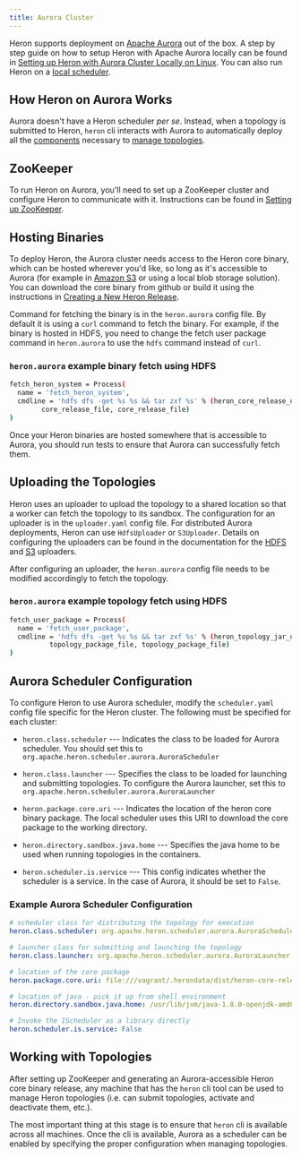 ```yaml
---
title: Aurora Cluster
---
```


Heron supports deployment on [Apache Aurora](http://aurora.apache.org/) out of
the box. A step by step guide on how to setup Heron with Apache Aurora locally 
can be found in [Setting up Heron with Aurora Cluster Locally on Linux](../aurora-local-setup). You can also run Heron on
a [local scheduler](../local). 

## How Heron on Aurora Works

Aurora doesn't have a Heron scheduler *per se*. Instead, when a topology is
submitted to Heron, `heron` cli interacts with Aurora to automatically deploy
all the [components](../../../../concepts/architecture) necessary to [manage
topologies](../../../heron-cli).

## ZooKeeper

To run Heron on Aurora, you'll need to set up a ZooKeeper cluster and configure
Heron to communicate with it. Instructions can be found in [Setting up
ZooKeeper](../../statemanagers/zookeeper).

## Hosting Binaries

To deploy Heron, the Aurora cluster needs access to the
Heron core binary, which can be hosted wherever you'd like, so long as
it's accessible to Aurora (for example in [Amazon
S3](https://aws.amazon.com/s3/) or using a local blob storage solution). You
can download the core binary from github or build it using the instructions
in [Creating a New Heron Release](../../../../developers/compiling#building-a-full-release-package).

Command for fetching the binary is in the `heron.aurora` config file. By default it is 
using a `curl` command to fetch the binary. For example, if the binary is hosted in 
HDFS, you need to change the fetch user package command in `heron.aurora` to use the 
`hdfs` command instead of `curl`.

### `heron.aurora` example binary fetch using HDFS

```bash
fetch_heron_system = Process(
  name = 'fetch_heron_system',
  cmdline = 'hdfs dfs -get %s %s && tar zxf %s' % (heron_core_release_uri, 
        core_release_file, core_release_file)
)
```

Once your Heron binaries are hosted somewhere that is accessible to Aurora, you
should run tests to ensure that Aurora can successfully fetch them.

## Uploading the Topologies

Heron uses an uploader to upload the topology to a shared location so that a worker can fetch 
the topology to its sandbox. The configuration for an uploader is in the `uploader.yaml` 
config file. For distributed Aurora deployments, Heron can use `HdfsUploader` or `S3Uploader`. 
Details on configuring the uploaders can be found in the documentation for the 
[HDFS](../../uploaders/hdfs) and [S3](../../uploaders/s3) uploaders. 

After configuring an uploader, the `heron.aurora` config file needs to be modified accordingly to 
fetch the topology. 

### `heron.aurora` example topology fetch using HDFS

```bash
fetch_user_package = Process(
  name = 'fetch_user_package',
  cmdline = 'hdfs dfs -get %s %s && tar zxf %s' % (heron_topology_jar_uri, 
          topology_package_file, topology_package_file)
)
```

## Aurora Scheduler Configuration

To configure Heron to use Aurora scheduler, modify the `scheduler.yaml`
config file specific for the Heron cluster. The following must be specified
for each cluster:

* `heron.class.scheduler` --- Indicates the class to be loaded for Aurora scheduler.
You should set this to `org.apache.heron.scheduler.aurora.AuroraScheduler`

* `heron.class.launcher` --- Specifies the class to be loaded for launching and
submitting topologies. To configure the Aurora launcher, set this to
`org.apache.heron.scheduler.aurora.AuroraLauncher`

* `heron.package.core.uri` --- Indicates the location of the heron core binary package.
The local scheduler uses this URI to download the core package to the working directory.

* `heron.directory.sandbox.java.home` --- Specifies the java home to
be used when running topologies in the containers.

* `heron.scheduler.is.service` --- This config indicates whether the scheduler
is a service. In the case of Aurora, it should be set to `False`.

### Example Aurora Scheduler Configuration

```yaml
# scheduler class for distributing the topology for execution
heron.class.scheduler: org.apache.heron.scheduler.aurora.AuroraScheduler

# launcher class for submitting and launching the topology
heron.class.launcher: org.apache.heron.scheduler.aurora.AuroraLauncher

# location of the core package
heron.package.core.uri: file:///vagrant/.herondata/dist/heron-core-release.tar.gz

# location of java - pick it up from shell environment
heron.directory.sandbox.java.home: /usr/lib/jvm/java-1.8.0-openjdk-amd64/

# Invoke the IScheduler as a library directly
heron.scheduler.is.service: False
```

## Working with Topologies

After setting up ZooKeeper and generating an Aurora-accessible Heron core binary
release, any machine that has the `heron` cli tool can be used to manage Heron
topologies (i.e. can submit topologies, activate and deactivate them, etc.).

The most important thing at this stage is to ensure that `heron` cli is available
across all machines. Once the cli is available, Aurora as a scheduler
can be enabled by specifying the proper configuration when managing topologies.
